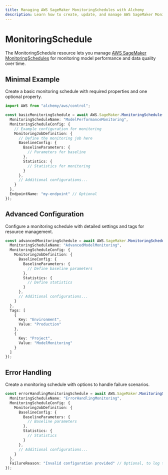 ```yaml
---
title: Managing AWS SageMaker MonitoringSchedules with Alchemy
description: Learn how to create, update, and manage AWS SageMaker MonitoringSchedules using Alchemy Cloud Control.
---
```


# MonitoringSchedule

The MonitoringSchedule resource lets you manage [AWS SageMaker MonitoringSchedules](https://docs.aws.amazon.com/sagemaker/latest/userguide/) for monitoring model performance and data quality over time.

## Minimal Example

Create a basic monitoring schedule with required properties and one optional property.

```ts
import AWS from "alchemy/aws/control";

const basicMonitoringSchedule = await AWS.SageMaker.MonitoringSchedule("basicMonitoringSchedule", {
  MonitoringScheduleName: "ModelPerformanceMonitoring",
  MonitoringScheduleConfig: {
    // Example configuration for monitoring
    MonitoringJobDefinition: {
      // Define the monitoring job here
      BaselineConfig: {
        BaselineParameters: {
          // Parameters for baseline
        },
        Statistics: {
          // Statistics for monitoring
        }
      },
      // Additional configurations...
    }
  },
  EndpointName: "my-endpoint" // Optional
});
```

## Advanced Configuration

Configure a monitoring schedule with detailed settings and tags for resource management.

```ts
const advancedMonitoringSchedule = await AWS.SageMaker.MonitoringSchedule("advancedMonitoringSchedule", {
  MonitoringScheduleName: "AdvancedModelMonitoring",
  MonitoringScheduleConfig: {
    MonitoringJobDefinition: {
      BaselineConfig: {
        BaselineParameters: {
          // Define baseline parameters
        },
        Statistics: {
          // Define statistics
        }
      },
      // Additional configurations...
    }
  },
  Tags: [
    {
      Key: "Environment",
      Value: "Production"
    },
    {
      Key: "Project",
      Value: "ModelMonitoring"
    }
  ]
});
```

## Error Handling

Create a monitoring schedule with options to handle failure scenarios.

```ts
const errorHandlingMonitoringSchedule = await AWS.SageMaker.MonitoringSchedule("errorHandlingMonitoringSchedule", {
  MonitoringScheduleName: "ErrorHandlingMonitoring",
  MonitoringScheduleConfig: {
    MonitoringJobDefinition: {
      BaselineConfig: {
        BaselineParameters: {
          // Baseline parameters
        },
        Statistics: {
          // Statistics
        }
      },
      // Additional configurations...
    }
  },
  FailureReason: "Invalid configuration provided" // Optional, to log the failure reason
});
```